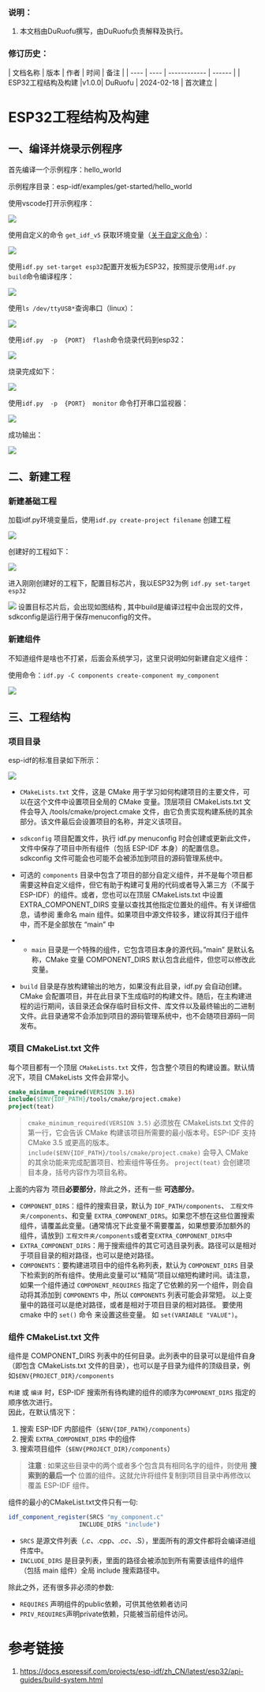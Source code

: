 
### 说明：

1. 本文档由DuRuofu撰写，由DuRuofu负责解释及执行。

### 修订历史：

|  文档名称  |  版本  |  作者  |      时间      |   备注   |
| ---- | ---- | ------------ | ------ |
| ESP32工程结构及构建 |v1.0.0| DuRuofu | 2024-02-18 | 首次建立 |

<div STYLE="page-break-after: always;"></div>

# ESP32工程结构及构建


## 一、编译并烧录示例程序

首先编译一个示例程序：hello_world

示例程序目录：esp-idf/examples/get-started/hello_world

使用vscode打开示例程序：

![](attachments/Pasted%20image%2020240218170437.png)

使用自定义的命令 `get_idf_v5` 获取环境变量（[关于自定义命令](https://duruofu.github.io/2024/01/25/4.%E7%A1%AC%E4%BB%B6%E7%9B%B8%E5%85%B3/MCU/ESP32/%E6%90%AD%E5%BB%BAesp-idf%E5%BC%80%E5%8F%91%E7%8E%AF%E5%A2%83/)）：

![](attachments/Pasted%20image%2020240218170817.png)

使用`idf.py set-target esp32`配置开发板为ESP32，按照提示使用`idf.py build`命令编译程序：

![](attachments/Pasted%20image%2020240218171102.png)

使用`ls /dev/ttyUSB*`查询串口（linux）：

![](attachments/Pasted%20image%2020240218171312.png)

使用`idf.py  -p  {PORT}  flash`命令烧录代码到esp32：

![](attachments/Pasted%20image%2020240218171506.png)

烧录完成如下：

![](attachments/Pasted%20image%2020240218171516.png)

使用`idf.py  -p  {PORT}  monitor` 命令打开串口监视器：

![](attachments/Pasted%20image%2020240218171709.png)

成功输出：

![](attachments/Pasted%20image%2020240218171754.png)

## 二、新建工程

### 新建基础工程

加载idf.py环境变量后，使用`idf.py create-project filename`  创建工程

![](attachments/Pasted%20image%2020240218172510.png)

创建好的工程如下：

![](attachments/Pasted%20image%2020240218174120.png)

进入刚刚创建好的工程下，配置目标芯片，我以ESP32为例  `idf.py set-target esp32`

![](attachments/Pasted%20image%2020240218174256.png)
设置目标芯片后，会出现如图结构 , 其中build是编译过程中会出现的文件，sdkconfig是运行用于保存menuconfig的文件。

### 新建组件

不知道组件是啥也不打紧，后面会系统学习，这里只说明如何新建自定义组件：

使用命令：`idf.py -C components create-component my_component`

![](attachments/Pasted%20image%2020240218175156.png)
## 三、工程结构

### 项目目录

esp-idf的标准目录如下所示：

![](attachments/Pasted%20image%2020240218174718.png)

-  `CMakeLists.txt` 文件，这是 CMake 用于学习如何构建项目的主要文件，可以在这个文件中设置项目全局的 CMake 变量。顶层项目 CMakeLists.txt 文件会导入 /tools/cmake/project.cmake 文件，由它负责实现构建系统的其余部分。该文件最后会设置项目的名称，并定义该项目。
  
- `sdkconfig` 项目配置文件，执行 idf.py menuconfig 时会创建或更新此文件，文件中保存了项目中所有组件（包括 ESP-IDF 本身）的配置信息。 sdkconfig 文件可能会也可能不会被添加到项目的源码管理系统中。
  
- 可选的 `components` 目录中包含了项目的部分自定义组件，并不是每个项目都需要这种自定义组件，但它有助于构建可复用的代码或者导入第三方（不属于 ESP-IDF）的组件。或者，您也可以在顶层 CMakeLists.txt 中设置 EXTRA_COMPONENT_DIRS 变量以查找其他指定位置处的组件。有关详细信息，请参阅 重命名 main 组件。如果项目中源文件较多，建议将其归于组件中，而不是全部放在 “main” 中
  
- - `main` 目录是一个特殊的组件，它包含项目本身的源代码。”main” 是默认名称，CMake 变量 COMPONENT_DIRS 默认包含此组件，但您可以修改此变量。
  
- `build` 目录是存放构建输出的地方，如果没有此目录，idf.py 会自动创建。CMake 会配置项目，并在此目录下生成临时的构建文件。随后，在主构建进程的运行期间，该目录还会保存临时目标文件、库文件以及最终输出的二进制文件。此目录通常不会添加到项目的源码管理系统中，也不会随项目源码一同发布。

### 项目 CMakeList.txt 文件

每个项目都有一个顶层 `CMakeLists.txt` 文件，包含整个项目的构建设置。默认情况下，项目 CMakeLists 文件会非常小。

``` CMake
cmake_minimum_required(VERSION 3.16)
include($ENV{IDF_PATH}/tools/cmake/project.cmake)
project(teat)
```

> `cmake_minimum_required(VERSION 3.5)` 必须放在 CMakeLists.txt 文件的第一行，它会告诉 CMake 构建该项目所需要的最小版本号。ESP-IDF 支持 CMake 3.5 或更高的版本。
   `include($ENV{IDF_PATH}/tools/cmake/project.cmake)` 会导入 CMake 的其余功能来完成配置项目、检索组件等任务。
   `project(teat)` 会创建项目本身，括号内容作为项目名称。

上面的内容为 项目**必要部分**，除此之外，还有一些 **可选部分**。

- `COMPONENT_DIRS`：组件的搜索目录，默认为 `IDF_PATH/components`、 `工程文件夹/components`、和变量 `EXTRA_COMPONENT_DIRS`。如果您不想在这些位置搜索组件，请覆盖此变量。(通常情况下此变量不需要覆盖，如果想要添加额外的组件，请放到) `工程文件夹/components`或者变`EXTRA_COMPONENT_DIRS`中
- `EXTRA_COMPONENT_DIRS`：用于搜索组件的其它可选目录列表。路径可以是相对于项目目录的相对路径，也可以是绝对路径。
- `COMPONENTS`：要构建进项目中的组件名称列表，默认为 `COMPONENT_DIRS` 目录下检索到的所有组件。使用此变量可以“精简”项目以缩短构建时间。请注意，如果一个组件通过 `COMPONENT_REQUIRES` 指定了它依赖的另一个组件，则会自动将其添加到 `COMPONENTS` 中，所以 `COMPONENTS` 列表可能会非常短。
以上变量中的路径可以是绝对路径，或者是相对于项目目录的相对路径。
要使用 cmake 中的 `set()` 命令 来设置这些变量。  如 `set(VARIABLE "VALUE")`。

### 组件 CMakeList.txt 文件

组件是 COMPONENT_DIRS 列表中的任何目录。此列表中的目录可以是组件自身（即包含 CMakeLists.txt 文件的目录），也可以是子目录为组件的顶级目录，例如`$ENV{PROJECT_DIR}/components`

`构建` 或 `编译` 时，ESP-IDF 搜索所有待构建的组件的顺序为`COMPONENT_DIRS` 指定的顺序依次进行。  
因此，在默认情况下：

1. 搜索 ESP-IDF 内部组件（`$ENV{IDF_PATH}/components`）
2. 搜索 `EXTRA_COMPONENT_DIRS` 中的组件
3. 搜索项目组件（`$ENV{PROJECT_DIR}/components`）

> **注意**  :
   如果这些目录中的两个或者多个包含具有相同名字的组件，则使用 **搜索到的最后一个** 位置的组件。这就允许将组件复制到项目目录中再修改以覆盖 ESP-IDF 组件。
   

组件的最小的CMakeList.txt文件只有一句:

``` CMake
idf_component_register(SRCS "my_component.c"
                    INCLUDE_DIRS "include")
```

- `SRCS` 是源文件列表（_.c、_.cpp、_.cc、_.S），里面所有的源文件都将会编译进组件库中。
- `INCLUDE_DIRS` 是目录列表，里面的路径会被添加到所有需要该组件的组件（包括 main 组件）全局 include 搜索路径中。

除此之外，还有很多非必须的参数:

- `REQUIRES` 声明组件的public依赖，可供其他依赖者访问
- `PRIV_REQUIRES`声明private依赖，只能被当前组件访问。
# 参考链接

1. https://docs.espressif.com/projects/esp-idf/zh_CN/latest/esp32/api-guides/build-system.html